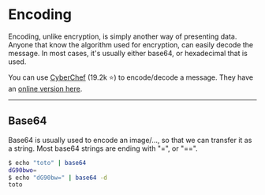 # Encoding

<div class="row row-cols-md-2"><div>

Encoding, unlike encryption, is simply another way of presenting data. Anyone that know the algorithm used for encryption, can easily decode the message. In most cases, it's usually either base64, or hexadecimal that is used.
</div><div>

You can use [CyberChef](https://github.com/gchq/CyberChef) (19.2k ⭐) to encode/decode a message. They have an [online version here](https://gchq.github.io/CyberChef/).
</div></div>

<hr class="sl">

## Base64

<div class="row row-cols-md-2"><div class="align-self-center">

Base64 is usually used to encode an image/..., so that we can transfer it as a string. Most base64 strings are ending with "=", or "==".
</div><div>

```bash
$ echo "toto" | base64
dG90bwo=
$ echo "dG90bw=" | base64 -d
toto
```
</div></div>